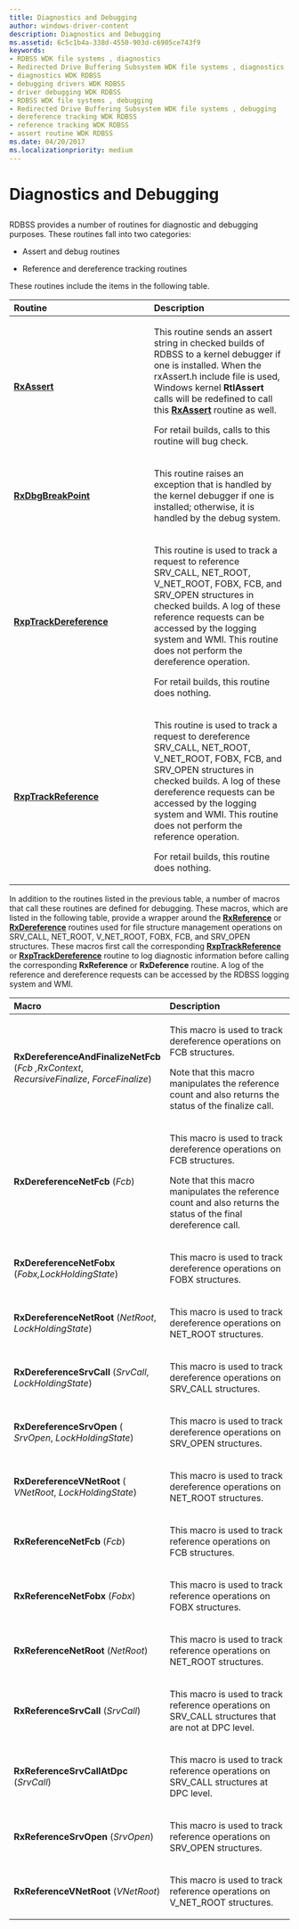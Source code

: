 ```yaml
---
title: Diagnostics and Debugging
author: windows-driver-content
description: Diagnostics and Debugging
ms.assetid: 6c5c1b4a-338d-4550-903d-c6905ce743f9
keywords:
- RDBSS WDK file systems , diagnostics
- Redirected Drive Buffering Subsystem WDK file systems , diagnostics
- diagnostics WDK RDBSS
- debugging drivers WDK RDBSS
- driver debugging WDK RDBSS
- RDBSS WDK file systems , debugging
- Redirected Drive Buffering Subsystem WDK file systems , debugging
- dereference tracking WDK RDBSS
- reference tracking WDK RDBSS
- assert routine WDK RDBSS
ms.date: 04/20/2017
ms.localizationpriority: medium
---
```


# Diagnostics and Debugging


## <span id="ddk_diagnostics_and_debugging_if"></span><span id="DDK_DIAGNOSTICS_AND_DEBUGGING_IF"></span>


RDBSS provides a number of routines for diagnostic and debugging purposes. These routines fall into two categories:

-   Assert and debug routines

-   Reference and dereference tracking routines

These routines include the items in the following table.

<table>
<colgroup>
<col width="50%" />
<col width="50%" />
</colgroup>
<thead>
<tr class="header">
<th align="left">Routine</th>
<th align="left">Description</th>
</tr>
</thead>
<tbody>
<tr class="odd">
<td align="left"><p><a href="https://msdn.microsoft.com/library/windows/hardware/ff553384" data-raw-source="[&lt;strong&gt;RxAssert&lt;/strong&gt;](https://msdn.microsoft.com/library/windows/hardware/ff553384)"><strong>RxAssert</strong></a></p></td>
<td align="left"><p>This routine sends an assert string in checked builds of RDBSS to a kernel debugger if one is installed. When the rxAssert.h include file is used, Windows kernel <strong>RtlAssert</strong> calls will be redefined to call this <a href="https://msdn.microsoft.com/library/windows/hardware/ff553384" data-raw-source="[&lt;strong&gt;RxAssert&lt;/strong&gt;](https://msdn.microsoft.com/library/windows/hardware/ff553384)"><strong>RxAssert</strong></a> routine as well.</p>
<p>For retail builds, calls to this routine will bug check.</p></td>
</tr>
<tr class="even">
<td align="left"><p><a href="https://msdn.microsoft.com/library/windows/hardware/ff554385" data-raw-source="[&lt;strong&gt;RxDbgBreakPoint&lt;/strong&gt;](https://msdn.microsoft.com/library/windows/hardware/ff554385)"><strong>RxDbgBreakPoint</strong></a></p></td>
<td align="left"><p>This routine raises an exception that is handled by the kernel debugger if one is installed; otherwise, it is handled by the debug system.</p></td>
</tr>
<tr class="odd">
<td align="left"><p><a href="https://msdn.microsoft.com/library/windows/hardware/ff554655" data-raw-source="[&lt;strong&gt;RxpTrackDereference&lt;/strong&gt;](https://msdn.microsoft.com/library/windows/hardware/ff554655)"><strong>RxpTrackDereference</strong></a></p></td>
<td align="left"><p>This routine is used to track a request to reference SRV_CALL, NET_ROOT, V_NET_ROOT, FOBX, FCB, and SRV_OPEN structures in checked builds. A log of these reference requests can be accessed by the logging system and WMI. This routine does not perform the dereference operation.</p>
<p>For retail builds, this routine does nothing.</p></td>
</tr>
<tr class="even">
<td align="left"><p><a href="https://msdn.microsoft.com/library/windows/hardware/ff554659" data-raw-source="[&lt;strong&gt;RxpTrackReference&lt;/strong&gt;](https://msdn.microsoft.com/library/windows/hardware/ff554659)"><strong>RxpTrackReference</strong></a></p></td>
<td align="left"><p>This routine is used to track a request to dereference SRV_CALL, NET_ROOT, V_NET_ROOT, FOBX, FCB, and SRV_OPEN structures in checked builds. A log of these dereference requests can be accessed by the logging system and WMI. This routine does not perform the reference operation.</p>
<p>For retail builds, this routine does nothing.</p></td>
</tr>
</tbody>
</table>

 

In addition to the routines listed in the previous table, a number of macros that call these routines are defined for debugging. These macros, which are listed in the following table, provide a wrapper around the [**RxReference**](https://msdn.microsoft.com/library/windows/hardware/ff554688) or [**RxDereference**](https://msdn.microsoft.com/library/windows/hardware/ff554388) routines used for file structure management operations on SRV\_CALL, NET\_ROOT, V\_NET\_ROOT, FOBX, FCB, and SRV\_OPEN structures. These macros first call the corresponding [**RxpTrackReference**](https://msdn.microsoft.com/library/windows/hardware/ff554659) or [**RxpTrackDereference**](https://msdn.microsoft.com/library/windows/hardware/ff554655) routine to log diagnostic information before calling the corresponding **RxReference** or **RxDeference** routine. A log of the reference and dereference requests can be accessed by the RDBSS logging system and WMI.

<table>
<colgroup>
<col width="50%" />
<col width="50%" />
</colgroup>
<thead>
<tr class="header">
<th align="left">Macro</th>
<th align="left">Description</th>
</tr>
</thead>
<tbody>
<tr class="odd">
<td align="left"><p><strong>RxDereferenceAndFinalizeNetFcb</strong> (<em>Fcb ,RxContext</em>, <em>RecursiveFinalize</em>, <em>ForceFinalize</em>)</p></td>
<td align="left"><p>This macro is used to track dereference operations on FCB structures.</p>
<p>Note that this macro manipulates the reference count and also returns the status of the finalize call.</p></td>
</tr>
<tr class="even">
<td align="left"><p><strong>RxDereferenceNetFcb</strong> (<em>Fcb</em>)</p></td>
<td align="left"><p>This macro is used to track dereference operations on FCB structures.</p>
<p>Note that this macro manipulates the reference count and also returns the status of the final dereference call.</p></td>
</tr>
<tr class="odd">
<td align="left"><p><strong>RxDereferenceNetFobx</strong> (<em>Fobx,LockHoldingState</em>)</p></td>
<td align="left"><p>This macro is used to track dereference operations on FOBX structures.</p></td>
</tr>
<tr class="even">
<td align="left"><p><strong>RxDereferenceNetRoot</strong> (<em>NetRoot</em>, <em>LockHoldingState</em>)</p></td>
<td align="left"><p>This macro is used to track dereference operations on NET_ROOT structures.</p></td>
</tr>
<tr class="odd">
<td align="left"><p><strong>RxDereferenceSrvCall</strong> (<em>SrvCall</em>, <em>LockHoldingState</em>)</p></td>
<td align="left"><p>This macro is used to track dereference operations on SRV_CALL structures.</p></td>
</tr>
<tr class="even">
<td align="left"><p><strong>RxDereferenceSrvOpen</strong> ( <em>SrvOpen</em>, <em>LockHoldingState</em>)</p></td>
<td align="left"><p>This macro is used to track dereference operations on SRV_OPEN structures.</p></td>
</tr>
<tr class="odd">
<td align="left"><p><strong>RxDereferenceVNetRoot</strong> ( <em>VNetRoot</em>, <em>LockHoldingState</em>)</p></td>
<td align="left"><p>This macro is used to track dereference operations on NET_ROOT structures.</p></td>
</tr>
<tr class="even">
<td align="left"><p><strong>RxReferenceNetFcb</strong> (<em>Fcb</em>)</p></td>
<td align="left"><p>This macro is used to track reference operations on FCB structures.</p></td>
</tr>
<tr class="odd">
<td align="left"><p><strong>RxReferenceNetFobx</strong> (<em>Fobx</em>)</p></td>
<td align="left"><p>This macro is used to track reference operations on FOBX structures.</p></td>
</tr>
<tr class="even">
<td align="left"><p><strong>RxReferenceNetRoot</strong> (<em>NetRoot</em>)</p></td>
<td align="left"><p>This macro is used to track reference operations on NET_ROOT structures.</p></td>
</tr>
<tr class="odd">
<td align="left"><p><strong>RxReferenceSrvCall</strong> (<em>SrvCall</em>)</p></td>
<td align="left"><p>This macro is used to track reference operations on SRV_CALL structures that are not at DPC level.</p></td>
</tr>
<tr class="even">
<td align="left"><p><strong>RxReferenceSrvCallAtDpc</strong> (<em>SrvCall</em>)</p></td>
<td align="left"><p>This macro is used to track reference operations on SRV_CALL structures at DPC level.</p></td>
</tr>
<tr class="odd">
<td align="left"><p><strong>RxReferenceSrvOpen</strong> (<em>SrvOpen</em>)</p></td>
<td align="left"><p>This macro is used to track reference operations on SRV_OPEN structures.</p></td>
</tr>
<tr class="even">
<td align="left"><p><strong>RxReferenceVNetRoot</strong> (<em>VNetRoot</em>)</p></td>
<td align="left"><p>This macro is used to track reference operations on V_NET_ROOT structures.</p></td>
</tr>
</tbody>
</table>

 

 

 




